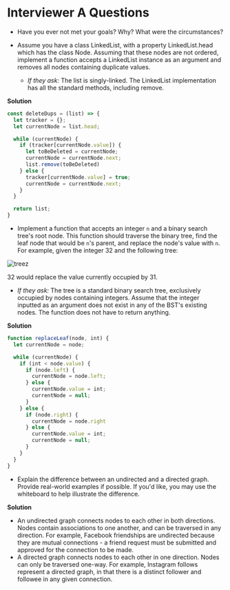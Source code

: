 # Interviewer A Questions

* Have you ever not met your goals? Why? What were the circumstances?

* Assume you have a class LinkedList, with a property LinkedList.head which has the class Node. Assuming that these nodes are not ordered, implement a function accepts a LinkedList instance as an argument and removes all nodes containing duplicate values.
  * *If they ask:* The list is singly-linked. The LinkedList implementation has all the standard methods, including remove.

**Solution**
```js
const deleteDups = (list) => {
  let tracker = {};
  let currentNode = list.head;

  while (currentNode) {
    if (tracker[currentNode.value]) {
      let toBeDeleted = currentNode;
      currentNode = currentNode.next;
      list.remove(toBeDeleted)
    } else {
      tracker[currentNode.value] = true;
      currentNode = currentNode.next;
    }
  }

  return list;
}
```

* Implement a function that accepts an integer `n` and a binary search tree's root node. This function should traverse the binary tree, find the leaf node that would be `n`'s parent, and replace the node's value with `n`. For example, given the integer 32 and the following tree:

![treez](https://www.tutorialspoint.com/data_structures_algorithms/images/binary_search_tree.jpg)

32 would replace the value currently occupied by 31.
  * *If they ask:* The tree is a standard binary search tree, exclusively occupied by nodes containing integers. Assume that the integer inputted as an argument does not exist in any of the BST's existing nodes. The function does not have to return anything.

**Solution**
```js
function replaceLeaf(node, int) {
  let currentNode = node;

  while (currentNode) {
    if (int < node.value) {
      if (node.left) {
        currentNode = node.left;
      } else {
        currentNode.value = int;
        currentNode = null;
      }
    } else {
      if (node.right) {
        currentNode = node.right
      } else {
        currentNode.value = int;
        currentNode = null;
      }
    }
  }
}
```

* Explain the difference between an undirected and a directed graph. Provide real-world examples if possible. If you'd like, you may use the whiteboard to help illustrate the difference.

**Solution**
  * An undirected graph connects nodes to each other in both directions. Nodes contain associations to one another, and can be traversed in any direction. For example, Facebook friendships are undirected because they are mutual connections - a friend request must be submitted and approved for the connection to be made.
  * A directed graph connects nodes to each other in one direction. Nodes can only be traversed one-way. For example, Instagram follows represent a directed graph, in that there is a distinct follower and followee in any given connection.
